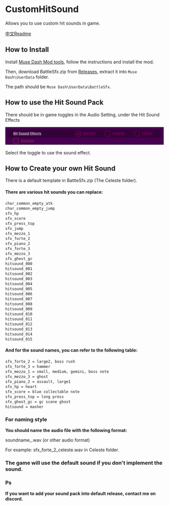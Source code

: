 # CustomHitSound

Allows you to use custom hit sounds in game.

[中文Readme](README.zh.md)

## How to Install
Install [Muse Dash Mod tools](https://github.com/MDModsDev/MuseDashModToolsUI/releases/latest), follow the instructions and install the mod.

Then, download BattleSfx.zip from [Releases](https://github.com/MDModsDev/CustomHitSound/releases/latest), extract it into `Muse Dash\UserData` folder.

The path should be `Muse Dash\UserData\BattleSfx`.

## How to use the Hit Sound Pack
There should be in game toggles in the Audio Setting, under the Hit Sound Effects

![Screenshot](Intro/Screenshot.png)

Select the toggle to use the sound effect.

## How to Create your own Hit Sound
There is a default template in BattleSfx.zip (The Celeste folder).

#### There are various hit sounds you can replace:

```
char_common_empty_atk
char_common_empty_jump
sfx_hp
sfx_score
sfx_press_top
sfx_jump
sfx_mezzo_1
sfx_forte_2
sfx_piano_2
sfx_forte_3
sfx_mezzo_3
sfx_ghost_gc
hitsound_000
hitsound_001
hitsound_002
hitsound_003
hitsound_004
hitsound_005
hitsound_006
hitsound_007
hitsound_008
hitsound_009
hitsound_010
hitsound_011
hitsound_012
hitsound_013
hitsound_014
hitsound_015
```

#### And for the sound names, you can refer to the following table:

```
sfx_forte_2 = large2, boss rush
sfx_forte_3 = hammer
sfx_mezzo_1 = small, medium, gemini, boss note
sfx_mezzo_3 = ghost
sfx_piano_2 = assault, large1
sfx_hp = heart
sfx_score = blue collectable note
sfx_press_top = long press
sfx_ghost_gc = gc scene ghost
hitsound = masher 
```

### For naming style
**You should name the audio file with the following format:**

soundname_<folder name in lowercase>.wav (or other audio format)

For example: sfx_forte_2_celeste.wav in Celeste folder.

### The game will use the default sound if you don't implement the sound.

### Ps
**If you want to add your sound pack into default release, contact me on discord.**